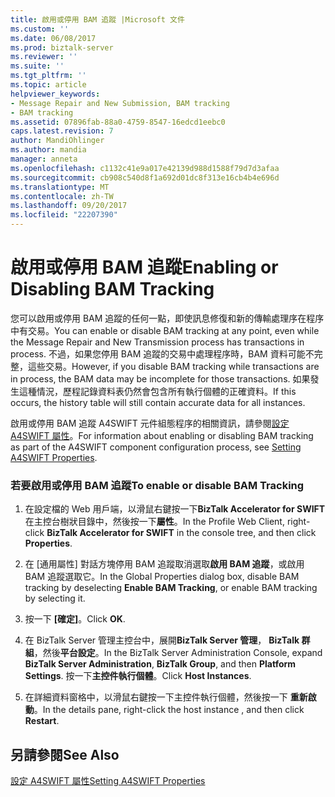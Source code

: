 ```yaml
---
title: 啟用或停用 BAM 追蹤 |Microsoft 文件
ms.custom: ''
ms.date: 06/08/2017
ms.prod: biztalk-server
ms.reviewer: ''
ms.suite: ''
ms.tgt_pltfrm: ''
ms.topic: article
helpviewer_keywords:
- Message Repair and New Submission, BAM tracking
- BAM tracking
ms.assetid: 07896fab-88a0-4759-8547-16edcd1eebc0
caps.latest.revision: 7
author: MandiOhlinger
ms.author: mandia
manager: anneta
ms.openlocfilehash: c1132c41e9a017e42139d988d1588f79d7d3afaa
ms.sourcegitcommit: cb908c540d8f1a692d01dc8f313e16cb4b4e696d
ms.translationtype: MT
ms.contentlocale: zh-TW
ms.lasthandoff: 09/20/2017
ms.locfileid: "22207390"
---
```

# <a name="enabling-or-disabling-bam-tracking"></a><span data-ttu-id="cd570-102">啟用或停用 BAM 追蹤</span><span class="sxs-lookup"><span data-stu-id="cd570-102">Enabling or Disabling BAM Tracking</span></span>
<span data-ttu-id="cd570-103">您可以啟用或停用 BAM 追蹤的任何一點，即使訊息修復和新的傳輸處理序在程序中有交易。</span><span class="sxs-lookup"><span data-stu-id="cd570-103">You can enable or disable BAM tracking at any point, even while the Message Repair and New Transmission process has transactions in process.</span></span> <span data-ttu-id="cd570-104">不過，如果您停用 BAM 追蹤的交易中處理程序時，BAM 資料可能不完整，這些交易。</span><span class="sxs-lookup"><span data-stu-id="cd570-104">However, if you disable BAM tracking while transactions are in process, the BAM data may be incomplete for those transactions.</span></span> <span data-ttu-id="cd570-105">如果發生這種情況，歷程記錄資料表仍然會包含所有執行個體的正確資料。</span><span class="sxs-lookup"><span data-stu-id="cd570-105">If this occurs, the history table will still contain accurate data for all instances.</span></span>  
  
 <span data-ttu-id="cd570-106">啟用或停用 BAM 追蹤 A4SWIFT 元件組態程序的相關資訊，請參閱[設定 A4SWIFT 屬性](../../adapters-and-accelerators/accelerator-swift/setting-a4swift-properties.md)。</span><span class="sxs-lookup"><span data-stu-id="cd570-106">For information about enabling or disabling BAM tracking as part of the A4SWIFT component configuration process, see [Setting A4SWIFT Properties](../../adapters-and-accelerators/accelerator-swift/setting-a4swift-properties.md).</span></span>  
  
### <a name="to-enable-or-disable-bam-tracking"></a><span data-ttu-id="cd570-107">若要啟用或停用 BAM 追蹤</span><span class="sxs-lookup"><span data-stu-id="cd570-107">To enable or disable BAM Tracking</span></span>  
  
1.  <span data-ttu-id="cd570-108">在設定檔的 Web 用戶端，以滑鼠右鍵按一下**BizTalk Accelerator for SWIFT**在主控台樹狀目錄中，然後按一下**屬性**。</span><span class="sxs-lookup"><span data-stu-id="cd570-108">In the Profile Web Client, right-click **BizTalk Accelerator for SWIFT** in the console tree, and then click **Properties**.</span></span>  
  
2.  <span data-ttu-id="cd570-109">在 [通用屬性] 對話方塊停用 BAM 追蹤取消選取**啟用 BAM 追蹤**，或啟用 BAM 追蹤選取它。</span><span class="sxs-lookup"><span data-stu-id="cd570-109">In the Global Properties dialog box, disable BAM tracking by deselecting **Enable BAM Tracking**, or enable BAM tracking by selecting it.</span></span>  
  
3.  <span data-ttu-id="cd570-110">按一下 **[確定]**。</span><span class="sxs-lookup"><span data-stu-id="cd570-110">Click **OK**.</span></span>  
  
4.  <span data-ttu-id="cd570-111">在 BizTalk Server 管理主控台中，展開**BizTalk Server 管理**， **BizTalk 群組**，然後**平台設定**。</span><span class="sxs-lookup"><span data-stu-id="cd570-111">In the BizTalk Server Administration Console, expand **BizTalk Server Administration**, **BizTalk Group**, and then **Platform Settings**.</span></span> <span data-ttu-id="cd570-112">按一下**主控件執行個體**。</span><span class="sxs-lookup"><span data-stu-id="cd570-112">Click **Host Instances**.</span></span>  
  
5.  <span data-ttu-id="cd570-113">在詳細資料窗格中，以滑鼠右鍵按一下主控件執行個體，然後按一下 **重新啟動**。</span><span class="sxs-lookup"><span data-stu-id="cd570-113">In the details pane, right-click the host instance , and then click **Restart**.</span></span>  
  
## <a name="see-also"></a><span data-ttu-id="cd570-114">另請參閱</span><span class="sxs-lookup"><span data-stu-id="cd570-114">See Also</span></span>  
 [<span data-ttu-id="cd570-115">設定 A4SWIFT 屬性</span><span class="sxs-lookup"><span data-stu-id="cd570-115">Setting A4SWIFT Properties</span></span>](../../adapters-and-accelerators/accelerator-swift/setting-a4swift-properties.md)